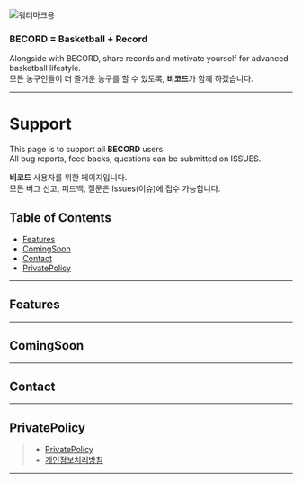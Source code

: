 ![워터마크용](https://user-images.githubusercontent.com/52590935/61990550-8fb64b00-b07d-11e9-97db-d59b6dcecef2.png)  

### **BECORD = Basketball + Record**  
Alongside with BECORD, share records and motivate yourself for advanced basketball lifestyle.  
모든 농구인들이 더 즐거운 농구를 할 수 있도록, **비코드**가 함께 하겠습니다.  

- - -

# **Support**  
This page is to support all **BECORD** users.  
All bug reports, feed backs, questions can be submitted on ISSUES.  

**비코드** 사용자를 위한 페이지입니다.  
모든 버그 신고, 피드백, 질문은 Issues(이슈)에 접수 가능합니다.  


## **Table of Contents**  
- [Features](###features) 
- [ComingSoon](###comingsoon)  
- [Contact](###contact)  
- [PrivatePolicy](###privatepolicy) 
<!-- toc -->
- - - 

## **Features**  



- - - 

## **ComingSoon**  




- - - 

## **Contact**  




- - - 

## **PrivatePolicy**  
> - [PrivatePolicy](https://github.com/zero9712/BecordSupport/blob/master/BecordPrivacyPolicyUS)  
> - [개인정보처리방침](https://github.com/zero9712/BecordSupport/blob/master/BecordPrivacyPolicyKR)  

- - - 
